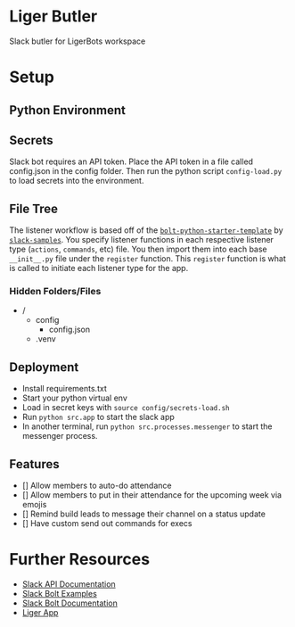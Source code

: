 # Liger Butler
Slack butler for LigerBots workspace

# Setup

## Python Environment

## Secrets
Slack bot requires an API token. Place the API token in a file called config.json in the config folder. Then run the python script `config-load.py` to load secrets into the environment.

## File Tree
The listener workflow is based off of the [`bolt-python-starter-template`](https://github.com/slack-samples/bolt-python-starter-template) by [`slack-samples`](https://github.com/slack-samples). You specify listener functions in each respective listener type (`actions`, `commands`, etc) file. You then import them into each base `__init__.py` file under the `register` function. This `register` function is what is called to initiate each listener type for the app.

### Hidden Folders/Files
- /
    - config
        - config.json
    - .venv

## Deployment
- Install requirements.txt
- Start your python virtual env
- Load in secret keys with `source config/secrets-load.sh`
- Run `python src.app` to start the slack app
- In another terminal, run `python src.processes.messenger` to start the messenger process. 

## Features
- [] Allow members to auto-do attendance
- [] Allow members to put in their attendance for the upcoming week via emojis
- [] Remind build leads to message their channel on a status update
- [] Have custom send out commands for execs


# Further Resources
- [Slack API Documentation](https://api.slack.com/)
- [Slack Bolt Examples](https://slack.dev/bolt-python/tutorial/getting-started)
- [Slack Bolt Documentation](https://slack.dev/bolt-python/api-docs/slack_bolt/)
- [Liger App](https://api.slack.com/apps/A04E01L56FK)